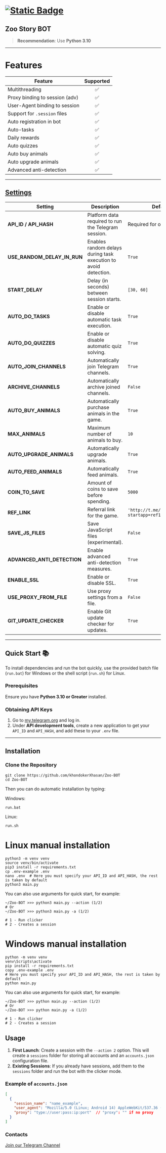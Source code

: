# [![Static Badge](https://img.shields.io/badge/Telegram-Bot%20Link-Link?style=for-the-badge&logo=Telegram&logoColor=white&logoSize=auto&color=blue)](https://t.me/Vanilla_Finance_Bot/Vanillafinance?startapp=inviteId10512928)

## Zoo Story BOT

> **Recommendation**: Use **Python 3.10**

---

# Features
| Feature                           | Supported |
|-----------------------------------|:---------:|
| Multithreading                    |     ✅     |
| Proxy binding to session (adv)    |     ✅     |
| User-Agent binding to session     |     ✅     |
| Support for `.session` files      |     ✅     |
| Auto registration in bot          |     ✅     |
| Auto-tasks                        |     ✅     |
| Daily rewards                     |     ✅     |
| Auto quizzes                      |     ✅     |
| Auto buy animals                  |     ✅     |
| Auto upgrade animals              |     ✅     |
| Advanced anti-detection           |     ✅     |

---

## [Settings](https://github.com/khondokerXhasan/Zoo-BOT/blob/master/.env-example/)

| Setting                     | Description                                                                                   | Default Value           |
|-----------------------------|-----------------------------------------------------------------------------------------------|-------------------------|
| **API_ID / API_HASH**       | Platform data required to run the Telegram session.                                           | Required for operation  |
| **USE_RANDOM_DELAY_IN_RUN** | Enables random delays during task execution to avoid detection.                               | `True`                  |
| **START_DELAY**             | Delay (in seconds) between session starts.                                                   | `[30, 60]`              |
| **AUTO_DO_TASKS**           | Enable or disable automatic task execution.                                                  | `True`                  |
| **AUTO_DO_QUIZZES**         | Enable or disable automatic quiz solving.                                                    | `True`                  |
| **AUTO_JOIN_CHANNELS**      | Automatically join Telegram channels.                                                        | `True`                  |
| **ARCHIVE_CHANNELS**        | Automatically archive joined channels.                                                       | `False`                 |
| **AUTO_BUY_ANIMALS**        | Automatically purchase animals in the game.                                                  | `True`                  |
| **MAX_ANIMALS**             | Maximum number of animals to buy.                                                           | `10`                    |
| **AUTO_UPGRADE_ANIMALS**    | Automatically upgrade animals.                                                               | `True`                  |
| **AUTO_FEED_ANIMALS**       | Automatically feed animals.                                                                  | `True`                  |
| **COIN_TO_SAVE**            | Amount of coins to save before spending.                                                     | `5000`                  |
| **REF_LINK**                | Referral link for the game.                                                                  | `'http://t.me/zoo_story_bot/game?startapp=ref1827015632'` |
| **SAVE_JS_FILES**           | Save JavaScript files (experimental).                                                        | `False`                 |
| **ADVANCED_ANTI_DETECTION** | Enable advanced anti-detection measures.                                                     | `True`                  |
| **ENABLE_SSL**              | Enable or disable SSL.                                                                       | `True`                  |
| **USE_PROXY_FROM_FILE**     | Use proxy settings from a file.                                                              | `False`                 |
| **GIT_UPDATE_CHECKER**      | Enable Git update checker for updates.                                                       | `True`                  |

---

## Quick Start 📚

To install dependencies and run the bot quickly, use the provided batch file (`run.bat`) for Windows or the shell script (`run.sh`) for Linux.

### Prerequisites
Ensure you have **Python 3.10 or Greater** installed.

### Obtaining API Keys
1. Go to [my.telegram.org](https://my.telegram.org) and log in.
2. Under **API development tools**, create a new application to get your `API_ID` and `API_HASH`, and add these to your `.env` file.

---

## Installation

### Clone the Repository
```shell
git clone https://github.com/khondokerXhasan/Zoo-BOT
cd Zoo-BOT
```

Then you can do automatic installation by typing:

Windows:
```shell
run.bat
```

Linux:
```shell
run.sh
```

# Linux manual installation
```shell
python3 -m venv venv
source venv/bin/activate
pip3 install -r requirements.txt
cp .env-example .env
nano .env  # Here you must specify your API_ID and API_HASH, the rest is taken by default
python3 main.py
```

You can also use arguments for quick start, for example:
```shell
~/Zoo-BOT >>> python3 main.py --action (1/2)
# Or
~/Zoo-BOT >>> python3 main.py -a (1/2)

# 1 - Run clicker
# 2 - Creates a session
```

# Windows manual installation
```shell
python -m venv venv
venv\Scripts\activate
pip install -r requirements.txt
copy .env-example .env
# Here you must specify your API_ID and API_HASH, the rest is taken by default
python main.py
```

You can also use arguments for quick start, for example:
```shell
~/Zoo-BOT >>> python main.py --action (1/2)
# Or
~/Zoo-BOT >>> python main.py -a (1/2)

# 1 - Run clicker
# 2 - Creates a session
```

## Usage
1. **First Launch**: Create a session with the `--action 2` option. This will create a `sessions` folder for storing all accounts and an `accounts.json` configuration file.
2. **Existing Sessions**: If you already have sessions, add them to the `sessions` folder and run the bot with the clicker mode.

### Example of `accounts.json`
```json
[
  {
    "session_name": "name_example",
    "user_agent": "Mozilla/5.0 (Linux; Android 14) AppleWebKit/537.36 (KHTML, like Gecko) Chrome/125.0.6422.165 Mobile Safari/537.36",
    "proxy": "type://user:pass:ip:port"  // "proxy": "" if no proxy
  }
]
```

### Contacts

[Join our Telegram Channel](https://t.me/scripts_hub)
